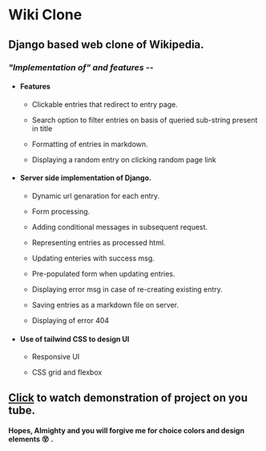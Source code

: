 # Wiki Clone
## Django based web clone of Wikipedia.

### *"Implementation of" and features --*

- #### Features
  - Clickable entries that redirect to entry page.
  - Search option to filter entries on basis of queried sub-string present in title
  - Formatting of entries in markdown.
  - Displaying a random entry on clicking random page link
- #### Server side implementation of Django.
  - Dynamic url genaration for each entry.
  - Form processing.
  - Adding conditional messages in subsequent request.
  - Representing entries as processed html.
  - Updating enteries with success msg.
  - Pre-populated form when updating entries.
  - Displaying error msg in case of re-creating existing entry.
  - Saving entries as a markdown file on server.
  - Displaying of error 404
- #### Use of tailwind CSS to design UI
  - Responsive UI
  - CSS grid and flexbox


## [Click](https://youtu.be/Hq1KsyxSRls) to watch demonstration of project on you tube. 
#### Hopes, Almighty and you will forgive me for choice colors and design elements :dizzy_face: .